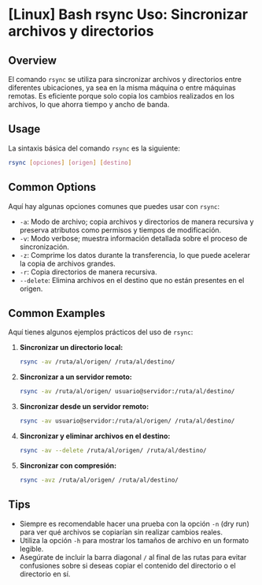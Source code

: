 # [Linux] Bash rsync Uso: Sincronizar archivos y directorios

## Overview
El comando `rsync` se utiliza para sincronizar archivos y directorios entre diferentes ubicaciones, ya sea en la misma máquina o entre máquinas remotas. Es eficiente porque solo copia los cambios realizados en los archivos, lo que ahorra tiempo y ancho de banda.

## Usage
La sintaxis básica del comando `rsync` es la siguiente:

```bash
rsync [opciones] [origen] [destino]
```

## Common Options
Aquí hay algunas opciones comunes que puedes usar con `rsync`:

- `-a`: Modo de archivo; copia archivos y directorios de manera recursiva y preserva atributos como permisos y tiempos de modificación.
- `-v`: Modo verbose; muestra información detallada sobre el proceso de sincronización.
- `-z`: Comprime los datos durante la transferencia, lo que puede acelerar la copia de archivos grandes.
- `-r`: Copia directorios de manera recursiva.
- `--delete`: Elimina archivos en el destino que no están presentes en el origen.

## Common Examples
Aquí tienes algunos ejemplos prácticos del uso de `rsync`:

1. **Sincronizar un directorio local:**
   ```bash
   rsync -av /ruta/al/origen/ /ruta/al/destino/
   ```

2. **Sincronizar a un servidor remoto:**
   ```bash
   rsync -av /ruta/al/origen/ usuario@servidor:/ruta/al/destino/
   ```

3. **Sincronizar desde un servidor remoto:**
   ```bash
   rsync -av usuario@servidor:/ruta/al/origen/ /ruta/al/destino/
   ```

4. **Sincronizar y eliminar archivos en el destino:**
   ```bash
   rsync -av --delete /ruta/al/origen/ /ruta/al/destino/
   ```

5. **Sincronizar con compresión:**
   ```bash
   rsync -avz /ruta/al/origen/ /ruta/al/destino/
   ```

## Tips
- Siempre es recomendable hacer una prueba con la opción `-n` (dry run) para ver qué archivos se copiarían sin realizar cambios reales.
- Utiliza la opción `-h` para mostrar los tamaños de archivo en un formato legible.
- Asegúrate de incluir la barra diagonal `/` al final de las rutas para evitar confusiones sobre si deseas copiar el contenido del directorio o el directorio en sí.